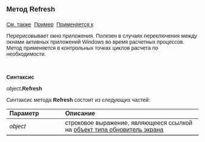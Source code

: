 <html>
<head>
<title>Обновитель экрана\Refresh</title>
</head>

<body>

<p><strong><font size="4" face="Arial">Метод Refresh<br>
<br>
</font></strong><font face="Arial"><a href="../Functions/InterfaceManagment/CreateRefresher.html">
См. также</a>&nbsp; <u>Пример</u>&nbsp; <a href="../AsRefresher.html">Применяется 
к</a></font></p>

<p><font face="Arial">Перерисовывает окно приложения. Полезен в 
случаях переключения между окнами активных приложений Windows во время расчетных 
процессов. Метод применяется в контрольных точках циклов расчета по 
необходимости.</font></p>

<p>&nbsp;</p>

<p class="label"><font face="Arial"><b>Синтаксис</b></font></p>

<p><font face="Arial"><em>object</em><strong>.Refresh</strong></font></p>

<p><font face="Arial">Синтаксис метода <strong>Refresh</strong>
состоит из следующих частей:</font></p>

<table border="1" cellPadding="5" cols="2" frame="below" rules="rows">
  <tr>
    <td class="label" width="29%"><font face="Arial"><b>Параметр</b></font></td>
    <td class="label" width="71%"><font face="Arial"><strong>Описание</strong></font></td>
  </tr>
  <tr>
    <td class="label" width="29%"><em><font face="Arial">object</font></em></td>
    <td class="label" width="71%"><font face="Arial">строковое 
	выражение, являющееся ссылкой на <a href="../AsRefresher.html">объект типа 
	обновитель экрана</a></font></td>
  </tr>
</table>
</body>
</html>
